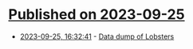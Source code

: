 # [Published on 2023-09-25](index.md)

* [2023-09-25, 16:32:41](https://lobste.rs/s/cxaho3/data_dump_lobsters) - [Data dump of Lobsters](https://lobste.rs/s/cxaho3/data_dump_lobsters)

